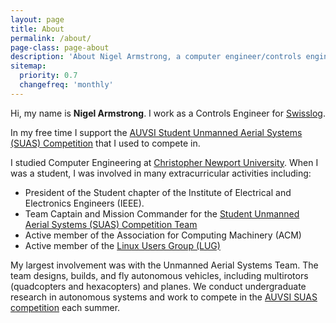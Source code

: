 ```yaml
---
layout: page
title: About
permalink: /about/
page-class: page-about
description: 'About Nigel Armstrong, a computer engineer/controls engineer'
sitemap:
  priority: 0.7
  changefreq: 'monthly'
---
```


Hi, my name is __Nigel Armstrong__. I work as a Controls Engineer for [Swisslog](http://swisslog.com).

In my free time I support the [AUVSI Student Unmanned Aerial Systems (SUAS) Competition](http://auvsi-suas.org) that I used to compete in.

I studied Computer Engineering at [Christopher Newport University](http://cnu.edu/academics/departments/pcse/majorsminors/computerengineering/).
When I was a student, I was involved in many extracurricular activities including:

 * President of the Student chapter of the Institute of Electrical and Electronics Engineers (IEEE).
 * Team Captain and Mission Commander for the [Student Unmanned Aerial Systems (SUAS) Competition Team](https://github.com/cnuuaslab)
 * Active member of the Association for Computing Machinery (ACM)
 * Active member of the [Linux Users Group (LUG)](//cnulug.org)

My largest involvement was with the Unmanned Aerial Systems Team. The team designs, builds, and fly autonomous vehicles, including multirotors (quadcopters and hexacopters) and planes.
We conduct undergraduate research in autonomous systems and work to compete in the [AUVSI SUAS competition](http://www.auvsi-seafarer.org/) each summer.

